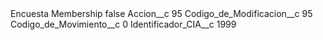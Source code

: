 <?xml version="1.0" encoding="UTF-8"?>
<CustomMetadata xmlns="http://soap.sforce.com/2006/04/metadata" xmlns:xsi="http://www.w3.org/2001/XMLSchema-instance" xmlns:xsd="http://www.w3.org/2001/XMLSchema">
    <label>Encuesta Membership</label>
    <protected>false</protected>
    <values>
        <field>Accion__c</field>
        <value xsi:type="xsd:string">95</value>
    </values>
    <values>
        <field>Codigo_de_Modificacion__c</field>
        <value xsi:type="xsd:string">95</value>
    </values>
    <values>
        <field>Codigo_de_Movimiento__c</field>
        <value xsi:type="xsd:string">0</value>
    </values>
    <values>
        <field>Identificador_CIA__c</field>
        <value xsi:type="xsd:string">1999</value>
    </values>
</CustomMetadata>

